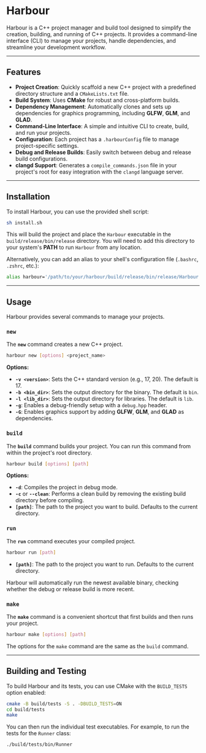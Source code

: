 # Harbour

Harbour is a C++ project manager and build tool designed to simplify the creation, building, and running of C++ projects. It provides a command-line interface (CLI) to manage your projects, handle dependencies, and streamline your development workflow.

-----

## Features

  * **Project Creation**: Quickly scaffold a new C++ project with a predefined directory structure and a `CMakeLists.txt` file.
  * **Build System**: Uses **CMake** for robust and cross-platform builds.
  * **Dependency Management**: Automatically clones and sets up dependencies for graphics programming, including **GLFW**, **GLM**, and **GLAD**.
  * **Command-Line Interface**: A simple and intuitive CLI to create, build, and run your projects.
  * **Configuration**: Each project has a `.harbourConfig` file to manage project-specific settings.
  * **Debug and Release Builds**: Easily switch between debug and release build configurations.
  * **clangd Support**: Generates a `compile_commands.json` file in your project's root for easy integration with the `clangd` language server.

-----

## Installation

To install Harbour, you can use the provided shell script:

```bash
sh install.sh
```

This will build the project and place the `Harbour` executable in the `build/release/bin/release` directory. You will need to add this directory to your system's **PATH** to run `Harbour` from any location.

Alternatively, you can add an alias to your shell's configuration file (`.bashrc`, `.zshrc`, etc.):

```bash
alias harbour='/path/to/your/harbour/build/release/bin/release/Harbour'
```

-----

## Usage

Harbour provides several commands to manage your projects.

### `new`

The **`new`** command creates a new C++ project.

```bash
harbour new [options] <project_name>
```

**Options:**

  * **`-v <version>`**: Sets the C++ standard version (e.g., 17, 20). The default is 17.
  * **`-b <bin_dir>`**: Sets the output directory for the binary. The default is `bin`.
  * **`-l <lib_dir>`**: Sets the output directory for libraries. The default is `lib`.
  * **`-g`**: Enables a debug-friendly setup with a `debug.hpp` header.
  * **`-G`**: Enables graphics support by adding **GLFW**, **GLM**, and **GLAD** as dependencies.

### `build`

The **`build`** command builds your project. You can run this command from within the project's root directory.

```bash
harbour build [options] [path]
```

**Options:**

  * **`-d`**: Compiles the project in debug mode.
  * **`-c`** or **`--clean`**: Performs a clean build by removing the existing build directory before compiling.
  * **`[path]`**: The path to the project you want to build. Defaults to the current directory.

### `run`

The **`run`** command executes your compiled project.

```bash
harbour run [path]
```

  * **`[path]`**: The path to the project you want to run. Defaults to the current directory.

Harbour will automatically run the newest available binary, checking whether the debug or release build is more recent.

### `make`

The **`make`** command is a convenient shortcut that first builds and then runs your project.

```bash
harbour make [options] [path]
```

The options for the `make` command are the same as the `build` command.

-----

## Building and Testing

To build Harbour and its tests, you can use CMake with the `BUILD_TESTS` option enabled:

```bash
cmake -B build/tests -S . -DBUILD_TESTS=ON
cd build/tests
make
```

You can then run the individual test executables. For example, to run the tests for the `Runner` class:

```bash
./build/tests/bin/Runner
```
